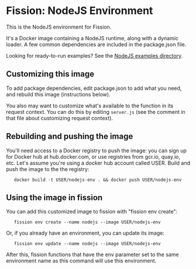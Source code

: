 # Fission: NodeJS Environment

This is the NodeJS environment for Fission.

It's a Docker image containing a NodeJS runtime, along with a dynamic
loader.  A few common dependencies are included in the package.json
file.

Looking for ready-to-run examples? See the [NodeJS examples directory](../../examples/nodejs).

## Customizing this image

To add package dependencies, edit package.json to add what you need,
and rebuild this image (instructions below).

You also may want to customize what's available to the function in its
request context.  You can do this by editing `server.js` (see the
comment in that file about customizing request context).

## Rebuilding and pushing the image

You'll need access to a Docker registry to push the image: you can
sign up for Docker hub at hub.docker.com, or use registries from
gcr.io, quay.io, etc.  Let's assume you're using a docker hub account
called USER.  Build and push the image to the the registry:

```
   docker build -t USER/nodejs-env . && docker push USER/nodejs-env
```

## Using the image in fission

You can add this customized image to fission with "fission env
create":

```
   fission env create --name nodejs --image USER/nodejs-env
```

Or, if you already have an environment, you can update its image:

```
   fission env update --name nodejs --image USER/nodejs-env   
```

After this, fission functions that have the env parameter set to the
same environment name as this command will use this environment.
